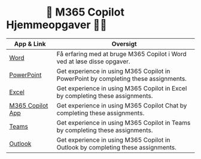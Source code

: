 

 <h1>&nbsp;&nbsp;&nbsp;&nbsp;&nbsp;&nbsp;&nbsp;&nbsp;&nbsp;&nbsp;&nbsp;&nbsp;&nbsp;&nbsp;&nbsp;&nbsp;🤖 M365 Copilot Hjemmeopgaver 🧑‍🎓</h1>

| App & Link | Oversigt |
|-----|----------|
| [Word](https://github.com/mortenhansenDK/M365CopilotHomework/blob/main/Homework/Word) | Få erfaring med at bruge M365 Copilot i Word ved at løse disse opgaver. |
| [PowerPoint](https://github.com/mortenhansenDK/M365CopilotHomework/blob/main/Homework/PowerPoint) | Get experience in using M365 Copilot in PowerPoint by completing these assignments. |
| [Excel](https://github.com/mortenhansenDK/M365CopilotHomework/blob/main/Homework/Excel) | Get experience in using M365 Copilot in Excel by completing these assignments. |
| [M365 Copilot App](https://github.com/mortenhansenDK/M365CopilotHomework/blob/main/Homework/M365-Copilot-Chat) | Get experience in using M365 Copilot Chat by completing these assignments. |
| [Teams](https://github.com/mortenhansenDK/M365CopilotHomework/blob/main/Homework/Teams) | Get experience in using M365 Copilot in Teams by completing these assignments. |
| [Outlook](https://github.com/mortenhansenDK/M365CopilotHomework/blob/main/Homework/Outlook) | Get experience in using M365 Copilot in Outlook by completing these assignments. |
